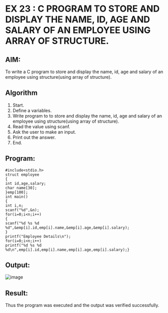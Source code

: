 # EX 23 : C PROGRAM TO STORE AND DISPLAY THE NAME, ID, AGE AND SALARY OF AN EMPLOYEE USING ARRAY OF STRUCTURE.
## AIM:
To write a C program to store and display the name, id, age and salary of an employee using structure(using array of structure).

## Algorithm
1.	Start.
2.	Define a variables.
3.	Write program to to store and display the name, id, age and salary of an employee using structure(using array of structure).
4.	Read the value using scanf.
5.	Ask the user to make an input.
6.	Print out the answer.
7.	End.

## Program:
```
#include<stdio.h>
struct employee
{
int id,age,salary;
char name[30];
}emp[100];
int main()
{
int i,n;
scanf("%d",&n);
for(i=0;i<n;i++)
{
scanf("%d %s %d %d",&emp[i].id,emp[i].name,&emp[i].age,&emp[i].salary);
}
printf("Employee Details\n");
for(i=0;i<n;i++)
printf("%d %s %d %d\n",emp[i].id,emp[i].name,emp[i].age,emp[i].salary);}
```

## Output:

![image](https://github.com/user-attachments/assets/61b715e0-d0d4-4661-9b10-fe624e1aede8)


## Result:
Thus the program was executed and the output was verified successfully.
